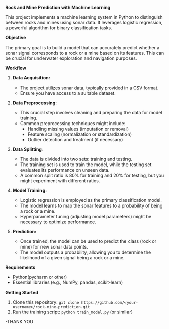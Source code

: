 **Rock and Mine Prediction with Machine Learning**

This project implements a machine learning system in Python to distinguish between rocks and mines using sonar data. It leverages logistic regression, a powerful algorithm for binary classification tasks.

**Objective**

The primary goal is to build a model that can accurately predict whether a sonar signal corresponds to a rock or a mine based on its features. This can be crucial for underwater exploration and navigation purposes.

**Workflow**

1. **Data Acquisition:**
   - The project utilizes sonar data, typically provided in a CSV format.
   - Ensure you have access to a suitable dataset.

2. **Data Preprocessing:**
   - This crucial step involves cleaning and preparing the data for model training.
   - Common preprocessing techniques might include:
     - Handling missing values (imputation or removal)
     - Feature scaling (normalization or standardization)
     - Outlier detection and treatment (if necessary)

3. **Data Splitting:**
   - The data is divided into two sets: training and testing.
   - The training set is used to train the model, while the testing set evaluates its performance on unseen data.
   - A common split ratio is 80% for training and 20% for testing, but you might experiment with different ratios.

4. **Model Training:**
   - Logistic regression is employed as the primary classification model.
   - The model learns to map the sonar features to a probability of being a rock or a mine.
   - Hyperparameter tuning (adjusting model parameters) might be necessary to optimize performance.

5. **Prediction:**
   - Once trained, the model can be used to predict the class (rock or mine) for new sonar data points.
   - The model outputs a probability, allowing you to determine the likelihood of a given signal being a rock or a mine.

**Requirements**

- Python(pycharm or other)
- Essential libraries (e.g., NumPy, pandas, scikit-learn)

**Getting Started**

1. Clone this repository: `git clone https://github.com/<your-username>/rock-mine-prediction.git`
2. Run the training script: `python train_model.py` (or similar)

-THANK YOU

